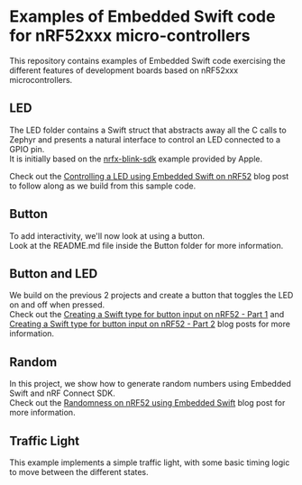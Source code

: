 # Examples of Embedded Swift code for nRF52xxx micro-controllers

This repository contains examples of Embedded Swift code exercising the different features of development boards based on nRF52xxx microcontrollers.

## LED

The LED folder contains a Swift struct that abstracts away all the C calls to Zephyr and presents a natural interface to control an LED connected to a GPIO pin.  
It is initially based on the [nrfx-blink-sdk](https://github.com/apple/swift-embedded-examples/tree/main/nrfx-blink-sdk) example provided by Apple.

Check out the [Controlling a LED using Embedded Swift on nRF52](https://www.ericbariaux.com/posts/led_embedded_swift_nrf52/) blog post to follow along as we build from this sample code.

## Button

To add interactivity, we'll now look at using a button.  
Look at the README.md file inside the Button folder for more information.  

## Button and LED

We build on the previous 2 projects and create a button that toggles the LED on and off when pressed.  
Check out the [Creating a Swift type for button input on nRF52 - Part 1](https://www.ericbariaux.com/posts/button_embedded_swift_nrf52/) and [Creating a Swift type for button input on nRF52 - Part 2](https://www.ericbariaux.com/posts/button_embedded_swift_nrf52_part2/) blog posts for more information.

## Random

In this project, we show how to generate random numbers using Embedded Swift and nRF Connect SDK.  
Check out the [Randomness on nRF52 using Embedded Swift](https://www.ericbariaux.com/posts/random_nrf52/) blog post for more information.

## Traffic Light

This example implements a simple traffic light, with some basic timing logic to move between the different states.  